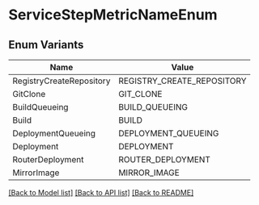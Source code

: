 # ServiceStepMetricNameEnum

## Enum Variants

| Name | Value |
|---- | -----|
| RegistryCreateRepository | REGISTRY_CREATE_REPOSITORY |
| GitClone | GIT_CLONE |
| BuildQueueing | BUILD_QUEUEING |
| Build | BUILD |
| DeploymentQueueing | DEPLOYMENT_QUEUEING |
| Deployment | DEPLOYMENT |
| RouterDeployment | ROUTER_DEPLOYMENT |
| MirrorImage | MIRROR_IMAGE |


[[Back to Model list]](../README.md#documentation-for-models) [[Back to API list]](../README.md#documentation-for-api-endpoints) [[Back to README]](../README.md)


